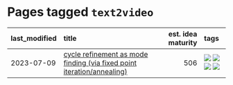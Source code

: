 # Pages tagged `text2video`

|last_modified|title|est. idea maturity|tags
|:---|:---|---:|:---|
|2023-07-09|[cycle refinement as mode finding (via fixed point iteration/annealing)](../cycle_refinement_as_modefinding.md)|506|[![](https://img.shields.io/badge/tag-experimentation-1eefac)](../tags/experimentation.md) [![](https://img.shields.io/badge/tag-publication-4db4d2)](../tags/publication.md) [![](https://img.shields.io/badge/tag-text2image-3f9741)](../tags/text2image.md) [![](https://img.shields.io/badge/tag-text2video-c6963e)](../tags/text2video.md)|